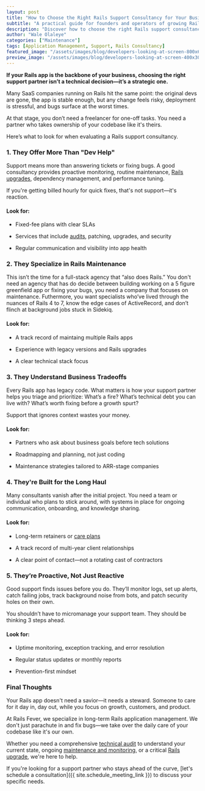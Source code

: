 ```yaml
---
layout: post
title: "How to Choose the Right Rails Support Consultancy for Your Business"
subtitle: "A practical guide for founders and operators of growing Rails apps who want peace of mind—not just another contractor."
description: "Discover how to choose the right Rails support consultancy for your business. Key factors to evaluate when selecting a strategic Rails partner for ongoing maintenance and growth."
author: "Wale Olaleye"
categories: ["Maintenance"]
tags: [Application Management, Support, Rails Consultancy]
featured_image: "/assets/images/blog/developers-looking-at-screen-800x600.webp"
preview_image: "/assets/images/blog/developers-looking-at-screen-400x300.webp"
---
```


**If your Rails app is the backbone of your business, choosing the right support partner isn’t a technical decision—it’s a strategic one.**

Many SaaS companies running on Rails hit the same point: the original devs are gone, the app is stable enough, but any change feels risky, deployment is stressful, and bugs surface at the worst times.

At that stage, you don’t need a freelancer for one-off tasks. You need a partner who takes ownership of your codebase like it's theirs.

Here’s what to look for when evaluating a Rails support consultancy.

### 1. They Offer More Than "Dev Help"

Support means more than answering tickets or fixing bugs. A good consultancy provides proactive monitoring, routine maintenance, [Rails upgrades](/services/rails_upgrade_express.html), dependency management, and performance tuning.

If you're getting billed hourly for quick fixes, that's not support—it's reaction.

#### Look for:

* Fixed-fee plans with clear SLAs

* Services that include [audits](/services/rails_tech_audit.html), patching, upgrades, and security

* Regular communication and visibility into app health

### 2. They Specialize in Rails Maintenance

This isn’t the time for a full-stack agency that “also does Rails.” You don't need an agency that has do decide between building working on a 5 figure greenfield app or fixing your bugs, you need a company that focuses on maintenance. Futhermore, you want specialists who’ve lived through the nuances of Rails 4 to 7, know the edge cases of ActiveRecord, and don’t flinch at background jobs stuck in Sidekiq.

#### Look for:

* A track record of maintaing multiple Rails apps

* Experience with legacy versions and Rails upgrades

* A clear technical stack focus

### 3. They Understand Business Tradeoffs

Every Rails app has legacy code. What matters is how your support partner helps you triage and prioritize: What’s a fire? What’s technical debt you can live with? What’s worth fixing before a growth spurt?

Support that ignores context wastes your money.

#### Look for:

* Partners who ask about business goals before tech solutions

* Roadmapping and planning, not just coding

* Maintenance strategies tailored to ARR-stage companies

### 4. They're Built for the Long Haul

Many consultants vanish after the initial project. You need a team or individual who plans to stick around, with systems in place for ongoing communication, onboarding, and knowledge sharing.

#### Look for:

* Long-term retainers or [care plans](/services/rails_care_plan.html)

* A track record of multi-year client relationships

* A clear point of contact—not a rotating cast of contractors

### 5. They’re Proactive, Not Just Reactive

Good support finds issues before you do. They’ll monitor logs, set up alerts, catch failing jobs, track background noise from bots, and patch security holes on their own.

You shouldn’t have to micromanage your support team. They should be thinking 3 steps ahead.

#### Look for:

* Uptime monitoring, exception tracking, and error resolution

* Regular status updates or monthly reports

* Prevention-first mindset

### Final Thoughts

Your Rails app doesn't need a savior—it needs a steward. Someone to care for it day in, day out, while you focus on growth, customers, and product.

At Rails Fever, we specialize in long-term Rails application management. We don't just parachute in and fix bugs—we take over the daily care of your codebase like it's our own.

Whether you need a comprehensive [technical audit](/services/rails_tech_audit.html) to understand your current state, ongoing [maintenance and monitoring](/services/rails_care_plan.html), or a critical [Rails upgrade](/services/rails_upgrade_express.html), we're here to help.

If you're looking for a support partner who stays ahead of the curve, [let's schedule a consultation]({{ site.schedule_meeting_link }}) to discuss your specific needs.
